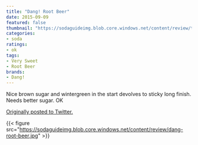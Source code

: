 ```yaml
---
title: "Dang! Root Beer"
date: 2015-09-09
featured: false
thumbnail: "https://sodaguideimg.blob.core.windows.net/content/review/thumbs/dang-root-beer.jpg"
categories:
- soda
ratings:
- ok
tags:
- Very Sweet
- Root Beer
brands:
- Dang!
---
```


Nice brown sugar and wintergreen in the start devolves to sticky long finish. Needs better sugar. OK

[Originally posted to Twitter.](https://twitter.com/Cavorter/status/641663791621521408)

{{< figure src="https://sodaguideimg.blob.core.windows.net/content/review/dang-root-beer.jpg" >}}

